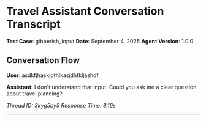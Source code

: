 # Travel Assistant Conversation Transcript

**Test Case**: gibberish_input
**Date**: September 4, 2025
**Agent Version**: 1.0.0

## Conversation Flow

**User**: asdkfjhaskjdfhlkasjdhfkljashdf

**Assistant**: I don't understand that input. Could you ask me a clear question about travel planning?

*Thread ID: 3kyg5by5*
*Response Time: 8.16s*

---
